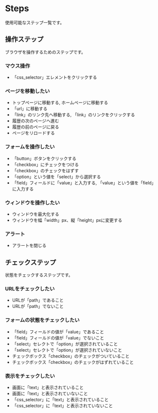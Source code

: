 # Steps

使用可能なステップ一覧です。

## 操作ステップ

ブラウザを操作するためのステップです。

### マウス操作

* 「css_selector」エレメントをクリックする

### ページを移動したい

* トップページに移動する, ホームページに移動する
* 「url」に移動する
* 「link」のリンク先へ移動する, 「link」のリンクをクリックする
* 履歴の次のページヘ進む
* 履歴の前のページに戻る
* ページをリロードする

### フォームを操作したい

* 「button」ボタンをクリックする
* 「checkbox」にチェックをつける
* 「checkbox」のチェックをはずす
* 「option」という値を「select」から選択する
* 「field」フィールドに「value」と入力する, 「value」という値を「field」に入力する

### ウィンドウを操作したい

* ウィンドウを最大化する
* ウィンドウを幅「width」px、縦「height」pxに変更する

### アラート

* アラートを閉じる

## チェックステップ

状態をチェックするステップです。

### URLをチェックしたい

* URLが「path」であること
* URLが「path」でないこと

### フォームの状態をチェックしたい

* 「field」フィールドの値が「value」であること
* 「field」フィールドの値が「value」でないこと
* 「select」セレクトで「option」が選択されていること
* 「select」セレクトで「option」が選択されていないこと
* チェックボックス「checkbox」のチェックがついていること
* チェックボックス「checkbox」のチェックがはずれていること

### 表示をチェックしたい

* 画面に「text」と表示されていること
* 画面に「text」と表示されていないこと
* 「css_selector」に「text」と表示されていること
* 「css_selector」に「text」と表示されていないこと